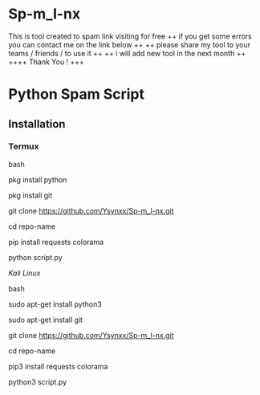# Sp-m_l-nx
This is tool created to spam link visiting for free
++ if you get some errors you can contact me on the link below ++
++ please share my tool to your teams / friends / to use it ++
++ i will add new tool in the next month ++
++++ Thank You ! +++

# Python Spam Script

## Installation

### Termux

bash

pkg install python

pkg install git

git clone https://github.com/Ysynxx/Sp-m_l-nx.git

cd repo-name

pip install requests colorama

python script.py

*Kali Linux*

bash

sudo apt-get install python3

sudo apt-get install git

git clone https://github.com/Ysynxx/Sp-m_l-nx.git

cd repo-name

pip3 install requests colorama

python3 script.py

